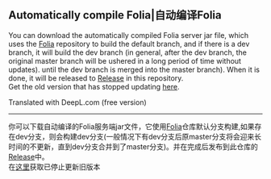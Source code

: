 ## Automatically compile Folia|自动编译Folia
You can download the automatically compiled Folia server jar file, which uses the [Folia](https://papermc.io/software/folia) repository to build the default branch, and if there is a dev branch, it will build the dev branch (in general, after the dev branch, the original master branch will be ushered in a long period of time without updates). until the dev branch is merged into the master branch). When it is done, it will be released to [Release](https://github.com/sekaom/folia_build_action/releases) in this repository.  
Get the old version that has stopped updating [here](https://github.com/neokoni/folia_build_action/releases/tag/Pastversions).

Translated with DeepL.com (free version)

------------

你可以下载自动编译的Folia服务端jar文件，它使用[Folia](https://papermc.io/software/folia)仓库默认分支构建,如果存在dev分支，则会构建dev分支(一般情况下有dev分支后原master分支将会迎来长时间的不更新，直到dev分支合并到了master分支)。并在完成后发布到此仓库的[Release](https://github.com/sekaom/folia_build_action/releases)中。  
在[这里](https://github.com/neokoni/folia_build_action/releases/tag/Pastversions)获取已停止更新旧版本


